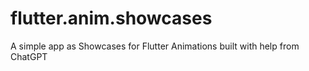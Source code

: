 # flutter.anim.showcases
 A simple app as Showcases for Flutter Animations built with help from ChatGPT
